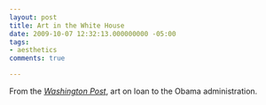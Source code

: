 ```yaml
---
layout: post
title: Art in the White House
date: 2009-10-07 12:32:13.000000000 -05:00
tags:
- aesthetics 
comments: true

---
```


From the [*Washington Post*](http://www.washingtonpost.com/wp-dyn/content/article/2009/10/06/AR2009100601824.html?wpisrc=newsletter), art on loan to the Obama administration.
